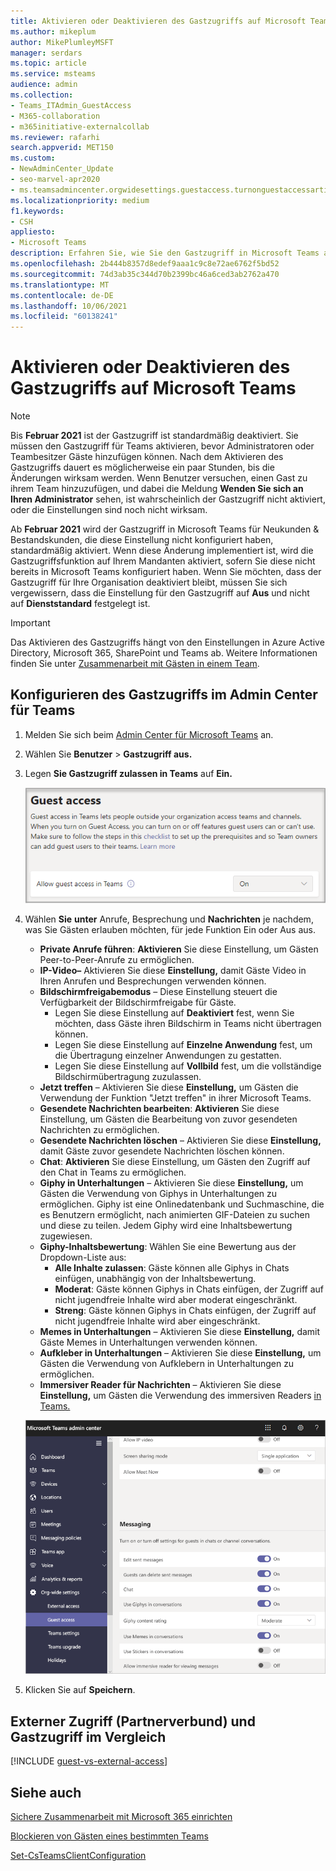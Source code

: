 ```yaml
---
title: Aktivieren oder Deaktivieren des Gastzugriffs auf Microsoft Teams
ms.author: mikeplum
author: MikePlumleyMSFT
manager: serdars
ms.topic: article
ms.service: msteams
audience: admin
ms.collection:
- Teams_ITAdmin_GuestAccess
- M365-collaboration
- m365initiative-externalcollab
ms.reviewer: rafarhi
search.appverid: MET150
ms.custom:
- NewAdminCenter_Update
- seo-marvel-apr2020
- ms.teamsadmincenter.orgwidesettings.guestaccess.turnonguestaccessarticle
ms.localizationpriority: medium
f1.keywords:
- CSH
appliesto:
- Microsoft Teams
description: Erfahren Sie, wie Sie den Gastzugriff in Microsoft Teams als Office 365-Administrator aktivieren bzw. deaktivieren.
ms.openlocfilehash: 2b444b8357d8edef9aaa1c9c8e72ae6762f5bd52
ms.sourcegitcommit: 74d3ab35c344d70b2399bc46a6ced3ab2762a470
ms.translationtype: MT
ms.contentlocale: de-DE
ms.lasthandoff: 10/06/2021
ms.locfileid: "60138241"
---
```

# <a name="turn-on-or-turn-off-guest-access-to-microsoft-teams"></a>Aktivieren oder Deaktivieren des Gastzugriffs auf Microsoft Teams

> [!Note]
>
> Bis **Februar 2021** ist der Gastzugriff ist standardmäßig deaktiviert. Sie müssen den Gastzugriff für Teams aktivieren, bevor Administratoren oder Teambesitzer Gäste hinzufügen können. Nach dem Aktivieren des Gastzugriffs dauert es möglicherweise ein paar Stunden, bis die Änderungen wirksam werden. Wenn Benutzer versuchen, einen Gast zu ihrem Team hinzuzufügen, und dabei die Meldung **Wenden Sie sich an Ihren Administrator** sehen, ist wahrscheinlich der Gastzugriff nicht aktiviert, oder die Einstellungen sind noch nicht wirksam.
>
> Ab **Februar 2021** wird der Gastzugriff in Microsoft Teams für Neukunden & Bestandskunden, die diese Einstellung nicht konfiguriert haben, standardmäßig aktiviert. Wenn diese Änderung implementiert ist, wird die Gastzugriffsfunktion auf Ihrem Mandanten aktiviert, sofern Sie diese nicht bereits in Microsoft Teams konfiguriert haben. Wenn Sie möchten, dass der Gastzugriff für Ihre Organisation deaktiviert bleibt, müssen Sie sich vergewissern, dass die Einstellung für den Gastzugriff auf **Aus** und nicht auf **Dienststandard** festgelegt ist.

> [!IMPORTANT]
> Das Aktivieren des Gastzugriffs hängt von den Einstellungen in Azure Active Directory, Microsoft 365, SharePoint und Teams ab. Weitere Informationen finden Sie unter [Zusammenarbeit mit Gästen in einem Team](/microsoft-365/solutions/collaborate-as-team).

## <a name="configure-guest-access-in-the-teams-admin-center"></a>Konfigurieren des Gastzugriffs im Admin Center für Teams

1. Melden Sie sich beim [Admin Center für Microsoft Teams](https://admin.teams.microsoft.com/) an.

2. Wählen Sie **Benutzer**  >  **Gastzugriff aus.**

3. Legen **Sie Gastzugriff zulassen in Teams** auf **Ein.**

    ![Schalter "Gastzugriff zulassen" ist auf Ein festgelegt.](media/guest-access-setting.png)

4. Wählen **Sie** **unter** Anrufe,  Besprechung  und **Nachrichten** je nachdem, was Sie Gästen erlauben möchten, für jede Funktion Ein oder Aus aus.

      - **Private Anrufe führen**: **Aktivieren** Sie diese Einstellung, um Gästen Peer-to-Peer-Anrufe zu ermöglichen.
      - **IP-Video–** Aktivieren Sie diese **Einstellung,** damit Gäste Video in Ihren Anrufen und Besprechungen verwenden können.
      - **Bildschirmfreigabemodus** – Diese Einstellung steuert die Verfügbarkeit der Bildschirmfreigabe für Gäste.
          - Legen Sie diese Einstellung auf **Deaktiviert** fest, wenn Sie möchten, dass Gäste ihren Bildschirm in Teams nicht übertragen können.
          - Legen Sie diese Einstellung auf **Einzelne Anwendung** fest, um die Übertragung einzelner Anwendungen zu gestatten.
          - Legen Sie diese Einstellung auf **Vollbild** fest, um die vollständige Bildschirmübertragung zuzulassen.
      - **Jetzt treffen** – Aktivieren Sie diese **Einstellung,** um Gästen die Verwendung der Funktion "Jetzt treffen" in ihrer Microsoft Teams.
      - **Gesendete Nachrichten bearbeiten**: **Aktivieren** Sie diese Einstellung, um Gästen die Bearbeitung von zuvor gesendeten Nachrichten zu ermöglichen.
      - **Gesendete Nachrichten löschen** – Aktivieren Sie diese **Einstellung,** damit Gäste zuvor gesendete Nachrichten löschen können.
      - **Chat**: **Aktivieren** Sie diese Einstellung, um Gästen den Zugriff auf den Chat in Teams zu ermöglichen.
      - **Giphy in Unterhaltungen** – Aktivieren Sie diese **Einstellung,** um Gästen die Verwendung von Giphys in Unterhaltungen zu ermöglichen. Giphy ist eine Onlinedatenbank und Suchmaschine, die es Benutzern ermöglicht, nach animierten GIF-Dateien zu suchen und diese zu teilen. Jedem Giphy wird eine Inhaltsbewertung zugewiesen.
      - **Giphy-Inhaltsbewertung**: Wählen Sie eine Bewertung aus der Dropdown-Liste aus:
          - **Alle Inhalte zulassen**: Gäste können alle Giphys in Chats einfügen, unabhängig von der Inhaltsbewertung.
          - **Moderat**: Gäste können Giphys in Chats einfügen, der Zugriff auf nicht jugendfreie Inhalte wird aber moderat eingeschränkt.
          - **Streng**: Gäste können Giphys in Chats einfügen, der Zugriff auf nicht jugendfreie Inhalte wird aber eingeschränkt.
      - **Memes in Unterhaltungen** – Aktivieren Sie diese **Einstellung,** damit Gäste Memes in Unterhaltungen verwenden können.
      - **Aufkleber in Unterhaltungen** – Aktivieren Sie diese **Einstellung,** um Gästen die Verwendung von Aufklebern in Unterhaltungen zu ermöglichen.
      - **Immersiver Reader für Nachrichten** – Aktivieren Sie diese **Einstellung,** um Gästen die Verwendung des immersiven Readers [in Teams.](https://support.microsoft.com/topic/a700c0d0-bc53-4696-a94d-4fbc86ac7a9a)

    ![Einstellungen für Gastberechtigungen in Teams.](media/manage-guest-access-image1.png)

5. Klicken Sie auf **Speichern**.

## <a name="external-access-federation-vs-guest-access"></a>Externer Zugriff (Partnerverbund) und Gastzugriff im Vergleich

[!INCLUDE [guest-vs-external-access](includes/guest-vs-external-access.md)]

## <a name="see-also"></a>Siehe auch

[Sichere Zusammenarbeit mit Microsoft 365 einrichten](/microsoft-365/solutions/setup-secure-collaboration-with-teams)

[Blockieren von Gästen eines bestimmten Teams](/microsoft-365/solutions/per-group-guest-access)

[Set-CsTeamsClientConfiguration](/powershell/module/skype/set-csteamsclientconfiguration)
